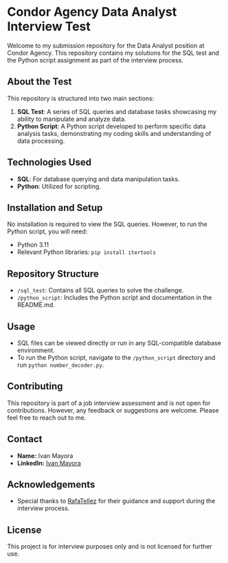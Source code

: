 # Condor Agency Data Analyst Interview Test

Welcome to my submission repository for the Data Analyst position at Condor Agency. This repository contains my solutions for the SQL test and the Python script assignment as part of the interview process.

## About the Test

This repository is structured into two main sections:
1. **SQL Test**: A series of SQL queries and database tasks showcasing my ability to manipulate and analyze data.
2. **Python Script**: A Python script developed to perform specific data analysis tasks, demonstrating my coding skills and understanding of data processing.

## Technologies Used

- **SQL**: For database querying and data manipulation tasks.
- **Python**: Utilized for scripting.

## Installation and Setup

No installation is required to view the SQL queries. However, to run the Python script, you will need:
- Python 3.11
- Relevant Python libraries: `pip install itertools`

## Repository Structure

- `/sql_test`: Contains all SQL queries to solve the challenge.
- `/python_script`: Includes the Python script and documentation in the README.md.

## Usage

- SQL files can be viewed directly or run in any SQL-compatible database environment.
- To run the Python script, navigate to the `/python_script` directory and run `python number_decoder.py`.

## Contributing

This repository is part of a job interview assessment and is not open for contributions. However, any feedback or suggestions are welcome. Please feel free to reach out to me.

## Contact

- **Name:** Ivan Mayora
- **LinkedIn:** [Ivan Mayora](https://www.linkedin.com/in/ivanmayoralopez/)

## Acknowledgements

- Special thanks to [RafaTellez](https://github.com/RafaTellez) for their guidance and support during the interview process.

## License

This project is for interview purposes only and is not licensed for further use.

